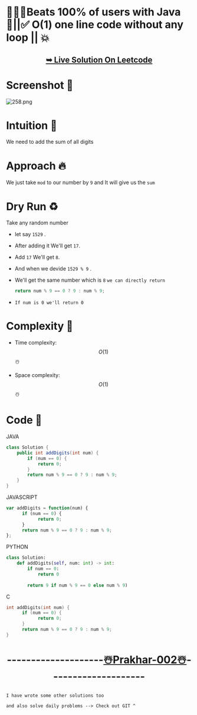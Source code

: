 # 👏💯🔥Beats 100% of users with Java🎉||✅ O(1) one line code without any loop || 💥

<h2 align="center"> 

<a href="https://leetcode.com/problems/add-digits/solutions/5142588/beats-100-of-users-with-java-o-1-one-line-code-without-any-loop"><strong>➥ Live Solution On Leetcode</strong></a>
</h2>

# Screenshot 🎉
![258.png](https://assets.leetcode.com/users/images/9f8794cb-2c68-4fd2-ab60-3038e9957d85_1715417910.6437738.png)


# Intuition 🤔
 We need to add the sum of all digits 

# Approach 🔥
 We just take ` mod ` to our number by ` 9 ` and It will give us the ` sum ` 

# Dry Run ♻️

Take any random number 
- let say ` 1529 ` .
- After adding it We'll get ` 17 `.
- Add ` 17 ` We'll get ` 8 `.
- And when we devide ` 1529 % 9 ` .
- We'll get the same number which is ` 8 `
` we can directly return `

    ```JAVA
    return num % 9 == 0 ? 9 : num % 9;
    ```

- ` If num is 0 we'll return 0 ` 

# Complexity 🚀
- Time complexity: $$O(1)$$ ☃️
<!-- Add your time complexity here, e.g. $$O(n)$$ -->
  
- Space complexity: $$O(1)$$ ☃️
<!-- Add your space complexity here, e.g. $$O(n)$$ -->

# Code 💖

JAVA
``` JAVA []
class Solution {
    public int addDigits(int num) {
        if (num == 0) {
            return 0;
        }
        return num % 9 == 0 ? 9 : num % 9;
    }
}
```
JAVASCRIPT
```JAVASCRIPT []
var addDigits = function(num) {
      if (num == 0) {
            return 0;
      }
      return num % 9 == 0 ? 9 : num % 9;
};
```
PYTHON
```PYTHON []
class Solution:
    def addDigits(self, num: int) -> int:
        if num == 0:
            return 0
            
        return 9 if num % 9 == 0 else num % 9)
```
C
```C []
int addDigits(int num) {
      if (num == 0) {
            return 0;
      }
      return num % 9 == 0 ? 9 : num % 9;
}
```

<h1 align="center"> 

--------------------[☃️Prakhar-002☃️](https://github.com/Prakhar-002/LEETCODE)--------------------
</h1>

    I have wrote some other solutions too 

    and also solve daily problems --> Check out GIT ^



